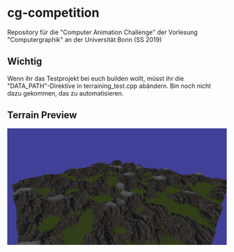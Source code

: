 # cg-competition
Repository für die "Computer Animation Challenge" der Vorlesung "Computergraphik" an der Universität Bonn (SS 2019)

## Wichtig

Wenn ihr das Testprojekt bei euch builden wollt, müsst ihr die "DATA_PATH"-Direktive in terraining_test.cpp abändern. Bin noch nicht dazu gekommen, das zu automatisieren.

## Terrain Preview

![](terrain_preview.png)
